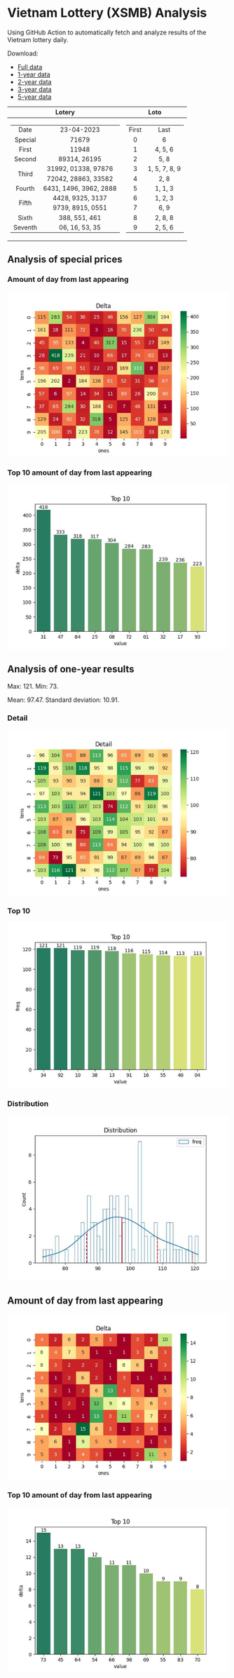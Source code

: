 # Vietnam Lottery (XSMB) Analysis

Using GitHub Action to automatically fetch and analyze results of the Vietnam lottery daily.

Download:

* [Full data](https://raw.githubusercontent.com/khiemdoan/vietnam-lottery-xsmb-analysis/main/results/xsmb.csv)
* [1-year data](https://raw.githubusercontent.com/khiemdoan/vietnam-lottery-xsmb-analysis/main/results/xsmb_1_year.csv)
* [2-year data](https://raw.githubusercontent.com/khiemdoan/vietnam-lottery-xsmb-analysis/main/results/xsmb_2_year.csv)
* [3-year data](https://raw.githubusercontent.com/khiemdoan/vietnam-lottery-xsmb-analysis/main/results/xsmb_3_year.csv)
* [5-year data](https://raw.githubusercontent.com/khiemdoan/vietnam-lottery-xsmb-analysis/main/results/xsmb_5_year.csv)

| Lotery      | Loto |
| :-----------: | :-----------: |
| <table><tr><td>Date</td><td>23-04-2023</td></tr><tr><td>Special</td><td>71679</td></tr><tr><td>First</td><td>11948</td></tr><tr><td>Second</td><td>89314, 26195</td></tr><tr><td rowspan="2">Third</td><td>31992, 01338, 97876</td></tr><tr><td>72042, 28863, 33582</td></tr><tr><td>Fourth</td><td>6431, 1496, 3962, 2888</td></tr><tr><td rowspan="2">Fifth</td><td>4428, 9325, 3137</td></tr><tr><td>9739, 8915, 0551</td></tr><tr><td>Sixth</td><td>388, 551, 461</td></tr><tr><td>Seventh</td><td>06, 16, 53, 35</td></tr></table> | <table><tr><td>First</td><td>Last</td></tr><tr><td>0</td><td>6</td></tr><tr><td>1</td><td>4, 5, 6</td></tr><tr><td>2</td><td>5, 8</td></tr><tr><td>3</td><td>1, 5, 7, 8, 9</td></tr><tr><td>4</td><td>2, 8</td></tr><tr><td>5</td><td>1, 1, 3</td></tr><tr><td>6</td><td>1, 2, 3</td></tr><tr><td>7</td><td>6, 9</td></tr><tr><td>8</td><td>2, 8, 8</td></tr><tr><td>9</td><td>2, 5, 6</td></tr></table> |


<h2>Analysis of special prices</h2>

<h3>Amount of day from last appearing</h3>

![Delta](images/special_delta.jpg)

<h3>Top 10 amount of day from last appearing</h3>

![Delta top 10](images/special_delta_top_10.jpg)

<h2>Analysis of one-year results</h2>

Max: 121. Min: 73.

Mean: 97.47. Standard deviation: 10.91.

<h3>Detail</h3>

![Detail](images/heatmap.jpg)

<h3>Top 10</h3>

![Top 10](images/top-10.jpg)

<h3>Distribution</h3>

![Distribution](images/distribution.jpg)

<h2>Amount of day from last appearing</h2>

![Delta](images/delta.jpg)

<h3>Top 10 amount of day from last appearing</h3>

![Delta top 10](images/delta_top_10.jpg)